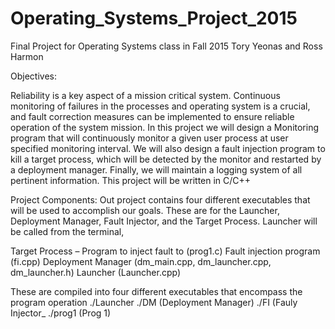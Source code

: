 # Operating_Systems_Project_2015
Final Project for Operating Systems class in Fall 2015
Tory Yeonas and Ross Harmon

Objectives:

Reliability is a key aspect of a mission critical system. 
Continuous monitoring of failures in the processes and operating system is a crucial, and fault correction
measures can be implemented to ensure reliable operation of the system mission. In this project we will 
design a Monitoring program that will continuously monitor a given user process at user specified monitoring 
interval. We will also design a fault injection program to kill a target process, which will be detected by 
the monitor and restarted by a deployment manager. Finally, we will maintain a logging system of all pertinent 
information. This project will be written in C/C++

Project Components:
Out project contains four different executables that will be used to accomplish our goals. These are for the Launcher, Deployment Manager, Fault Injector, and the Target Process. Launcher will be called from the terminal,  

Target Process – Program to inject fault to (prog1.c)
Fault injection program (fi.cpp)
Deployment Manager (dm_main.cpp, dm_launcher.cpp, dm_launcher.h)
Launcher (Launcher.cpp)

These are compiled into four different executables that encompass the program operation
./Launcher
./DM (Deployment Manager)
./FI (Fauly Injector_
./prog1 (Prog 1)
